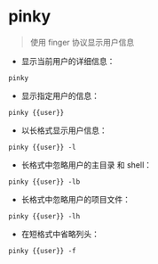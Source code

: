 # pinky

> 使用 finger 协议显示用户信息

- 显示当前用户的详细信息：

`pinky`

- 显示指定用户的信息：

`pinky {{user}}`

- 以长格式显示用户信息：

`pinky {{user}} -l`

- 长格式中忽略用户的主目录 和 shell：

`pinky {{user}} -lb`

- 长格式中忽略用户的项目文件：

`pinky {{user}} -lh`

- 在短格式中省略列头：

`pinky {{user}} -f`

[#]: contributors: ([王興與]，[Mr. Ren])